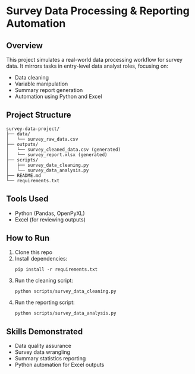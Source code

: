 # Survey Data Processing & Reporting Automation

## Overview
This project simulates a real-world data processing workflow for survey data. It mirrors tasks in entry-level data analyst roles, focusing on:
- Data cleaning
- Variable manipulation
- Summary report generation
- Automation using Python and Excel

## Project Structure
```
survey-data-project/
├── data/
│   └── survey_raw_data.csv
├── outputs/
│   └── survey_cleaned_data.csv (generated)
│   └── survey_report.xlsx (generated)
├── scripts/
│   ├── survey_data_cleaning.py
│   └── survey_data_analysis.py
├── README.md
└── requirements.txt
```

## Tools Used
- Python (Pandas, OpenPyXL)
- Excel (for reviewing outputs)

## How to Run
1. Clone this repo
2. Install dependencies:
   ```
   pip install -r requirements.txt
   ```
3. Run the cleaning script:
   ```
   python scripts/survey_data_cleaning.py
   ```
4. Run the reporting script:
   ```
   python scripts/survey_data_analysis.py
   ```

## Skills Demonstrated
- Data quality assurance
- Survey data wrangling
- Summary statistics reporting
- Python automation for Excel outputs
